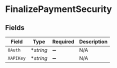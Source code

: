 # FinalizePaymentSecurity


## Fields

| Field              | Type               | Required           | Description        |
| ------------------ | ------------------ | ------------------ | ------------------ |
| `OAuth`            | **string*          | :heavy_minus_sign: | N/A                |
| `XAPIKey`          | **string*          | :heavy_minus_sign: | N/A                |